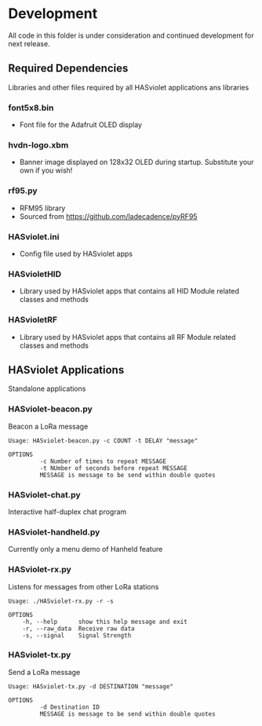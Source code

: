 # Development
  
All code in this folder is under consideration and continued development for next release.

## Required Dependencies

Libraries and other files required by all HASviolet applications
ans libraries

### font5x8.bin
* Font file for the Adafruit OLED display

### hvdn-logo.xbm
* Banner image displayed on 128x32 OLED during startup. Substitute your own if you wish!

### rf95.py
* RFM95 library
* Sourced from https://github.com/ladecadence/pyRF95

### HASviolet.ini
* Config file used by HASviolet apps

### HASvioletHID
* Library used by HASviolet apps that contains all HID Module related classes and methods

### HASvioletRF
* Library used by HASviolet apps that contains all RF Module related classes and methods


## HASviolet Applications

Standalone applications

### HASviolet-beacon.py
  Beacon a LoRa message

  ```
  Usage: HASviolet-beacon.py -c COUNT -t DELAY "message"

  OPTIONS
           -c Number of times to repeat MESSAGE
           -t NUmber of seconds before repeat MESSAGE
           MESSAGE is message to be send within double quotes
  ```

### HASviolet-chat.py
  Interactive half-duplex chat program

### HASviolet-handheld.py
  Currently only a menu demo of Hanheld feature

### HASviolet-rx.py
 Listens for messages from other LoRa stations

  ```
  Usage: ./HASviolet-rx.py -r -s

  OPTIONS
	  -h, --help      show this help message and exit
	  -r, --raw_data  Receive raw data
	  -s, --signal    Signal Strength
  ```

### HASviolet-tx.py
  Send a LoRa message

  ```
  Usage: HASviolet-tx.py -d DESTINATION "message"

  OPTIONS
           -d Destination ID
           MESSAGE is message to be send within double quotes
  ```
